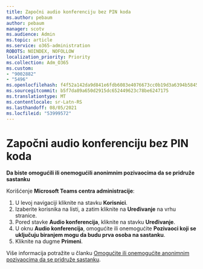 ```yaml
---
title: Započni audio konferenciju bez PIN koda
ms.author: pebaum
author: pebaum
manager: scotv
ms.audience: Admin
ms.topic: article
ms.service: o365-administration
ROBOTS: NOINDEX, NOFOLLOW
localization_priority: Priority
ms.collection: Adm_O365
ms.custom:
- "9002882"
- "5496"
ms.openlocfilehash: f4f52a142da9d841e6fdb6083e4076673cc0b19d3a6394b58455c3f4f7580f5b
ms.sourcegitcommit: b5f7da89a650d2915dc652449623c78be6247175
ms.translationtype: MT
ms.contentlocale: sr-Latn-RS
ms.lasthandoff: 08/05/2021
ms.locfileid: "53999572"
---
```

# <a name="start-an-audio-conference-without-a-pin"></a>Započni audio konferenciju bez PIN koda

**Da biste omogućili ili onemogućili anonimnim pozivaocima da se pridruže sastanku**

Korišćenje **Microsoft Teams centra administracije**:

1. U levoj navigaciji kliknite na stavku **Korisnici**.
2. Izaberite korisnika na listi, a zatim kliknite na **Uređivanje** na vrhu stranice.
3. Pored stavke **Audio konferencija**, kliknite na stavku **Uređivanje**.
4. U oknu **Audio konferencija**, omogućite ili onemogućite **Pozivaoci koji se uključuju biranjem mogu da budu prva osoba na sastanku**.
5. Kliknite na dugme **Primeni**.

Više informacija potražite u članku [Omogućite ili onemogućite anonimnim pozivaocima da se pridruže sastanku](https://docs.microsoft.com/microsoftteams/start-an-audio-conference-over-the-phone-without-a-pin-in-teams).
